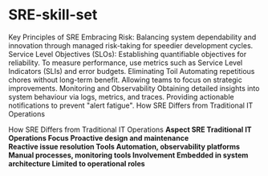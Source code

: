 # SRE-skill-set
Key Principles of SRE
Embracing Risk: Balancing system dependability and innovation through managed risk-taking for speedier development cycles.
Service Level Objectives (SLOs):
Establishing quantifiable objectives for reliability.
To measure performance, use metrics such as Service Level Indicators (SLIs) and error budgets.
Eliminating Toil
Automating repetitious chores without long-term benefit.
Allowing teams to focus on strategic improvements.
Monitoring and Observability
Obtaining detailed insights into system behaviour via logs, metrics, and traces.
Providing actionable notifications to prevent "alert fatigue".
How SRE Differs from Traditional IT Operations

How SRE Differs from Traditional IT Operations
**Aspect	SRE	Traditional IT Operations
Focus	Proactive design and maintenance	
Reactive issue resolution
Tools	Automation, observability platforms	Manual processes, monitoring tools
Involvement	Embedded in system architecture	Limited to operational roles**
